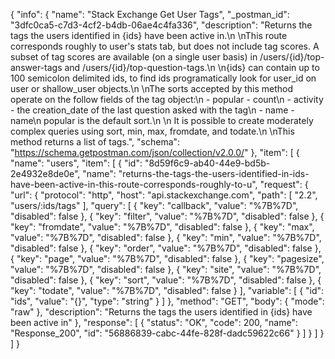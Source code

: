 {
  "info": {
    "name": "Stack Exchange Get User Tags",
    "_postman_id": "3dfc0ca5-c7d3-4cf2-b4db-06ae4c4fa336",
    "description": "Returns the tags the users identified in {ids} have been active in.\n \nThis route corresponds roughly to user's stats tab, but does not include tag scores. A subset of tag scores are available (on a single user basis) in /users/{id}/top-answer-tags and /users/{id}/top-question-tags.\n \n{ids} can contain up to 100 semicolon delimited ids, to find ids programatically look for user_id on user or shallow_user objects.\n \nThe sorts accepted by this method operate on the follow fields of the tag object:\n - popular - count\n - activity - the creation_date of the last question asked with the tag\n - name - name\n  popular is the default sort.\n \n It is possible to create moderately complex queries using sort, min, max, fromdate, and todate.\n \nThis method returns a list of tags.",
    "schema": "https://schema.getpostman.com/json/collection/v2.0.0/"
  },
  "item": [
    {
      "name": "users",
      "item": [
        {
          "id": "8d59f6c9-ab40-44e9-bd5b-2e4932e8de0e",
          "name": "returns-the-tags-the-users-identified-in-ids-have-been-active-in-this-route-corresponds-roughly-to-u",
          "request": {
            "url": {
              "protocol": "http",
              "host": "api.stackexchange.com",
              "path": [
                "2.2",
                "users/:ids/tags"
              ],
              "query": [
                {
                  "key": "callback",
                  "value": "%7B%7D",
                  "disabled": false
                },
                {
                  "key": "filter",
                  "value": "%7B%7D",
                  "disabled": false
                },
                {
                  "key": "fromdate",
                  "value": "%7B%7D",
                  "disabled": false
                },
                {
                  "key": "max",
                  "value": "%7B%7D",
                  "disabled": false
                },
                {
                  "key": "min",
                  "value": "%7B%7D",
                  "disabled": false
                },
                {
                  "key": "order",
                  "value": "%7B%7D",
                  "disabled": false
                },
                {
                  "key": "page",
                  "value": "%7B%7D",
                  "disabled": false
                },
                {
                  "key": "pagesize",
                  "value": "%7B%7D",
                  "disabled": false
                },
                {
                  "key": "site",
                  "value": "%7B%7D",
                  "disabled": false
                },
                {
                  "key": "sort",
                  "value": "%7B%7D",
                  "disabled": false
                },
                {
                  "key": "todate",
                  "value": "%7B%7D",
                  "disabled": false
                }
              ],
              "variable": [
                {
                  "id": "ids",
                  "value": "{}",
                  "type": "string"
                }
              ]
            },
            "method": "GET",
            "body": {
              "mode": "raw"
            },
            "description": "Returns the tags the users identified in {ids} have been active in"
          },
          "response": [
            {
              "status": "OK",
              "code": 200,
              "name": "Response_200",
              "id": "56886839-cabc-44fe-828f-dadc59622c66"
            }
          ]
        }
      ]
    }
  ]
}